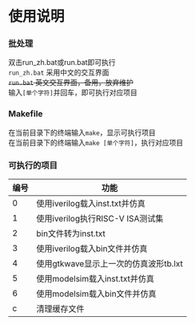 # 使用说明

### 批处理
双击run_zh.bat或run.bat即可执行  
`run_zh.bat` 采用中文的交互界面  
~~`run.bat` 英文交互界面，备用，放弃维护~~  
输入`[单个字符]`并回车，即可执行对应项目  

### Makefile
在当前目录下的终端输入`make`，显示可执行项目  
在当前目录下的终端输入`make [单个字符]`，执行对应项目  

### 可执行的项目

| 编号 | 功能 |
|---|---|
|0 | 使用iverilog载入inst.txt并仿真|
|1 | 使用iverilog执行RISC-V ISA测试集|
|2 | bin文件转为inst.txt|
|3 | 使用iverilog载入bin文件并仿真|
|4 | 使用gtkwave显示上一次的仿真波形tb.lxt|
|5 | 使用modelsim载入inst.txt并仿真|
|6 | 使用modelsim载入bin文件并仿真|
|c | 清理缓存文件|
